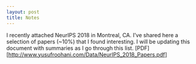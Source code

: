 ```yaml
---
layout: post
title: Notes
---
```


I recently attached NeurIPS 2018 in Montreal, CA. I’ve shared here a selection of papers (~10%) that I found interesting. I will be updating this document with summaries as I go through this list. [PDF][http://www.yusufroohani.com/Data/NeurIPS_2018_Papers.pdf]


